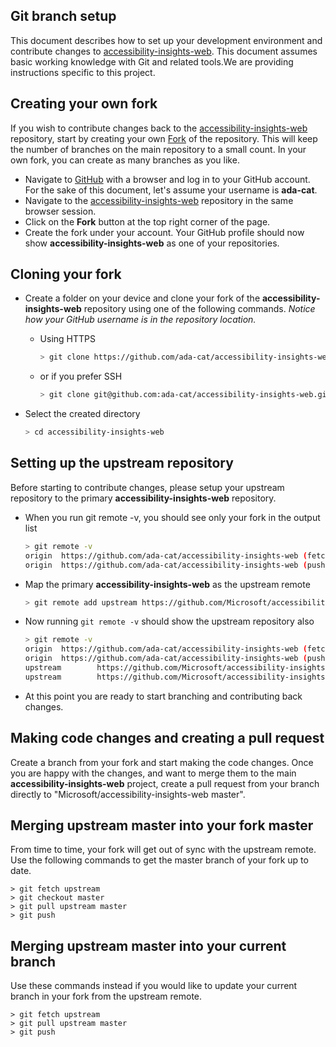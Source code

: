 <!--
Copyright (c) Microsoft Corporation. All rights reserved.
Licensed under the MIT License.
-->

## Git branch setup

This document describes how to set up your development environment and contribute changes to
[accessibility-insights-web](https://github.com/Microsoft/accessibility-insights-web). This document assumes basic working knowledge
with Git and related tools.We are providing instructions specific to this project.

## Creating your own fork

If you wish to contribute changes back to the [accessibility-insights-web](https://github.com/Microsoft/accessibility-insights-web)
repository, start by creating your own [Fork](https://help.github.com/en/articles/fork-a-repo) of the repository. This will keep the
number of branches on the main repository to a small
count. In your own fork, you can create as many branches as you like.

-   Navigate to [GitHub](https://github.com/) with a browser and log in to your GitHub account. For the sake of this document, let's assume your username is **ada-cat**.
-   Navigate to the [accessibility-insights-web](https://github.com/Microsoft/accessibility-insights-web) repository in the same browser session.
-   Click on the **Fork** button at the top right corner of the page.
-   Create the fork under your account. Your GitHub profile should now show **accessibility-insights-web** as one of your repositories.

## Cloning your fork

-   Create a folder on your device and clone your fork of the **accessibility-insights-web** repository using one of the following commands. _Notice how your GitHub username is in the repository location._

    -   Using HTTPS
        ```bash
        > git clone https://github.com/ada-cat/accessibility-insights-web.git
        ```
    -   or if you prefer SSH
        ```bash
        > git clone git@github.com:ada-cat/accessibility-insights-web.git
        ```

-   Select the created directory
    ```bash
    > cd accessibility-insights-web
    ```

## Setting up the upstream repository

Before starting to contribute changes, please setup your upstream repository to the
primary **accessibility-insights-web** repository.

-   When you run git remote -v, you should see only your fork in the output list

    ```bash
    > git remote -v
    origin  https://github.com/ada-cat/accessibility-insights-web (fetch)
    origin  https://github.com/ada-cat/accessibility-insights-web (push)
    ```

-   Map the primary **accessibility-insights-web** as the upstream remote

    ```bash
    > git remote add upstream https://github.com/Microsoft/accessibility-insights-web
    ```

-   Now running `git remote -v` should show the upstream repository also

    ```bash
    > git remote -v
    origin  https://github.com/ada-cat/accessibility-insights-web (fetch)
    origin  https://github.com/ada-cat/accessibility-insights-web (push)
    upstream        https://github.com/Microsoft/accessibility-insights-web (fetch)
    upstream        https://github.com/Microsoft/accessibility-insights-web (push)
    ```

-   At this point you are ready to start branching and contributing back changes.

## Making code changes and creating a pull request

Create a branch from your fork and start making the code changes. Once you are happy with the changes, and want to merge them to the main **accessibility-insights-web** project, create a pull request from your branch directly to "Microsoft/accessibility-insights-web master".

## Merging upstream master into your fork master

From time to time, your fork will get out of sync with the upstream remote. Use the following commands to get the master branch of your fork up to date.

```
> git fetch upstream
> git checkout master
> git pull upstream master
> git push
```

## Merging upstream master into your current branch

Use these commands instead if you would like to update your current branch in your fork from the upstream remote.

```
> git fetch upstream
> git pull upstream master
> git push
```
